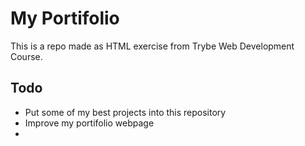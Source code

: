 # My Portifolio

This is a repo made as HTML exercise from Trybe Web Development Course.   

## Todo
- Put some of my best projects into this repository
- Improve my portifolio webpage
- 
